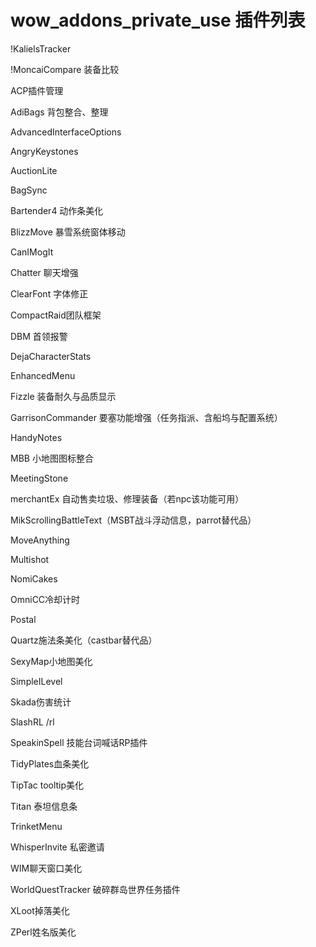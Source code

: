 wow_addons_private_use
插件列表
======================

!KalielsTracker

!MoncaiCompare 装备比较

ACP插件管理

AdiBags 背包整合、整理

AdvancedInterfaceOptions

AngryKeystones

AuctionLite

BagSync

Bartender4 动作条美化

BlizzMove 暴雪系统窗体移动

CanIMogIt

Chatter 聊天增强

ClearFont 字体修正

CompactRaid团队框架

DBM 首领报警

DejaCharacterStats

EnhancedMenu

Fizzle 装备耐久与品质显示

GarrisonCommander 要塞功能增强（任务指派、含船坞与配置系统）

HandyNotes

MBB 小地图图标整合

MeetingStone 

merchantEx 自动售卖垃圾、修理装备（若npc该功能可用）

MikScrollingBattleText（MSBT战斗浮动信息，parrot替代品）

MoveAnything

Multishot

NomiCakes

OmniCC冷却计时

Postal

Quartz施法条美化（castbar替代品）

SexyMap小地图美化

SimpleILevel

Skada伤害统计

SlashRL /rl

SpeakinSpell 技能台词喊话RP插件

TidyPlates血条美化

TipTac tooltip美化

Titan 泰坦信息条

TrinketMenu 

WhisperInvite 私密邀请

WIM聊天窗口美化

WorldQuestTracker 破碎群岛世界任务插件

XLoot掉落美化

ZPerl姓名版美化

